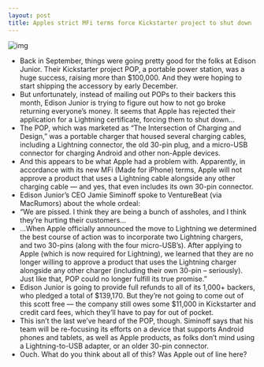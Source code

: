 ```yaml
---
layout: post
title: Apples strict MFi terms force Kickstarter project to shut down
---
```

![img](http://media.idownloadblog.com/wp-content/uploads/2012/12/pop-kickstarter.png)
* Back in September, things were going pretty good for the folks at Edison Junior. Their Kickstarter project POP, a portable power station, was a huge success, raising more than $100,000. And they were hoping to start shipping the accessory by early December.
* But unfortunately, instead of mailing out POPs to their backers this month, Edison Junior is trying to figure out how to not go broke returning everyone’s money. It seems that Apple has rejected their application for a Lightning certificate, forcing them to shut down…
* The POP, which was marketed as “The Intersection of Charging and Design,” was a portable charger that housed several charging cables, including a Lightning connector, the old 30-pin plug, and a micro-USB connector for charging Android and other non-Apple devices.
* And this appears to be what Apple had a problem with. Apparently, in accordance with its new MFi (Made for iPhone) terms, Apple will not approve a product that uses a Lightning cable alongside any other charging cable — and yes, that even includes its own 30-pin connector.
* Edison Junior’s CEO Jamie Siminoff spoke to VentureBeat (via MacRumors) about the whole ordeal:
* “We are pissed. I think they are being a bunch of assholes, and I think they’re hurting their customers…
* …When Apple officially announced the move to Lightning we determined the best course of action was to incorporate two Lightning chargers, and two 30-pins (along with the four micro-USB’s). After applying to Apple (which is now required for Lightning), we learned that they are no longer willing to approve a product that uses the Lightning charger alongside any other charger (including their own 30-pin – seriously). Just like that, POP could no longer fulfill its true promise.”
* Edison Junior is going to provide full refunds to all of its 1,000+ backers, who pledged a total of $139,170. But they’re not going to come out of this scott free — the company still owes some $11,000 in Kickstarter and credit card fees, which they’ll have to pay for out of pocket.
* This isn’t the last we’ve heard of the POP, though. Siminoff says that his team will be re-focusing its efforts on a device that supports Android phones and tablets, as well as Apple products, as folks don’t mind using a Lightning-to-USB adapter, or an older 30-pin connector.
* Ouch. What do you think about all of this? Was Apple out of line here?

